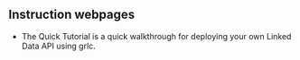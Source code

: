 ## Instruction webpages

* The Quick Tutorial is a quick walkthrough for deploying your own Linked Data API using grlc.

